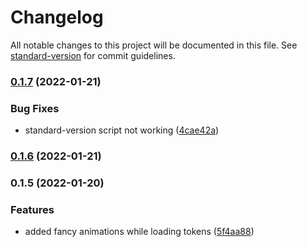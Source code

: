 # Changelog

All notable changes to this project will be documented in this file. See [standard-version](https://github.com/conventional-changelog/standard-version) for commit guidelines.

### [0.1.7](https://github.com/vexxvakan/warpzone/compare/v0.1.6...v0.1.7) (2022-01-21)


### Bug Fixes

* standard-version script not working ([4cae42a](https://github.com/vexxvakan/warpzone/commit/4cae42a10292db45fecb078f485cd963299eba70))

### [0.1.6](https://github.com/vexxvakan/warpzone/compare/v0.1.5...v0.1.6) (2022-01-21)

### 0.1.5 (2022-01-20)

### Features

-  added fancy animations while loading tokens ([5f4aa88](https://github.com/vexxvakan/warpzone/commit/5f4aa8886d1adf6734abb6ff9e524da9a63cdca8))
